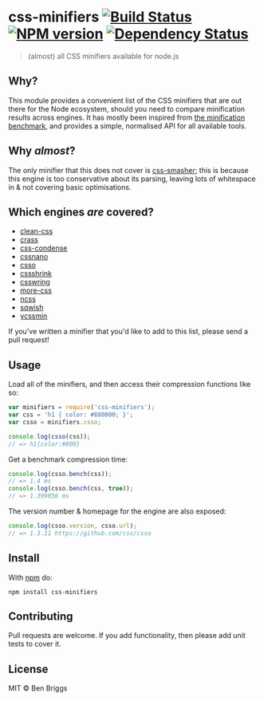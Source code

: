 # css-minifiers [![Build Status](https://travis-ci.org/ben-eb/css-minifiers.svg?branch=master)][ci] [![NPM version](https://badge.fury.io/js/css-minifiers.svg)][npm] [![Dependency Status](https://gemnasium.com/ben-eb/css-minifiers.svg)][deps]

> (almost) all CSS minifiers available for node.js

## Why?

This module provides a convenient list of the CSS minifiers that are out there
for the Node ecosystem, should you need to compare minification results across
engines. It has mostly been inspired from [the minification benchmark][1], and
provides a simple, normalised API for all available tools.

## Why *almost*?

The only minifier that this does not cover is [css-smasher][2]; this is because
this engine is too conservative about its parsing, leaving lots of whitespace in
& not covering basic optimisations.

## Which engines *are* covered?

* [clean-css](https://github.com/jakubpawlowicz/clean-css)
* [crass](https://github.com/mattbasta/crass)
* [css-condense](https://github.com/rstacruz/css-condense)
* [cssnano](https://github.com/ben-eb/cssnano)
* [csso](https://github.com/css/csso)
* [cssshrink](https://github.com/stoyan/cssshrink)
* [csswring](https://github.com/hail2u/node-csswring)
* [more-css](https://github.com/army8735/more)
* [ncss](https://github.com/wasche/ncss)
* [sqwish](https://github.com/ded/sqwish)
* [ycssmin](https://github.com/yui/ycssmin)

If you've written a minifier that you'd like to add to this list, please send a
pull request!

## Usage

Load all of the minifiers, and then access their compression functions like so:

```js
var minifiers = require('css-minifiers');
var css = 'h1 { color: #880000; }';
var csso = minifiers.csso;

console.log(csso(css));
// => h1{color:#800}
```

Get a benchmark compression time:

```js
console.log(csso.bench(css));
// => 1.4 ms
console.log(csso.bench(css, true));
// => 1.399856 ms
```

The version number & homepage for the engine are also exposed:

```js
console.log(csso.version, csso.url);
// => 1.3.11 https://github.com/css/csso
```

## Install

With [npm](https://npmjs.com) do:

```
npm install css-minifiers
```

## Contributing

Pull requests are welcome. If you add functionality, then please add unit tests
to cover it.

## License

MIT © Ben Briggs

[1]: https://github.com/GoalSmashers/css-minification-benchmark
[2]: https://github.com/MarkBennett/css-smasher

[ci]:   https://travis-ci.org/ben-eb/css-minifiers
[deps]: https://gemnasium.com/ben-eb/css-minifiers
[npm]:  http://badge.fury.io/js/css-minifiers
